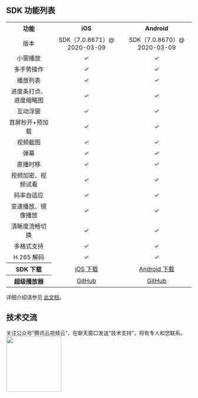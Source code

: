 ## SDK 功能列表
<table width="850px">
  <tr align="center">
     <th style="text-align:center">功能</th>
     <th style="text-align:center">iOS</th>
     <th style="text-align:center">Android</th>
  </tr>
  <tr align="center">
     <td>版本</td>
        <td style="text-align:center">SDK（7.0.8671）@ 2020-03-09</td>
        <td style="text-align:center">SDK（7.0.8670）@ 2020-03-09</td>
  </tr>
  <tr align="center">
    <td>小窗播放</td>
    <td style="text-align:center">&#10003;</td>
    <td style="text-align:center">&#10003;</td>
  </tr>
  <tr align="center">
    <td>多手势操作</td>
    <td style="text-align:center">&#10003;</td>
    <td style="text-align:center">&#10003;</td>
  </tr>
  <tr align="center">
    <td>播放列表</td>
    <td style="text-align:center">&#10003;</td>
    <td style="text-align:center">&#10003;</td>
  </tr>
  <tr align="center">
    <td>进度条打点、进度缩略图</td>
    <td style="text-align:center">&#10003;</td>
    <td style="text-align:center">&#10003;</td>
  </tr>
  <tr align="center">
    <td>互动浮窗</td>
    <td style="text-align:center">&#10003;</td>
    <td style="text-align:center">&#10003;</td>
  </tr>
  <tr align="center">
    <td>首屏秒开+预加载</td>
    <td style="text-align:center">&#10003;</td>
    <td style="text-align:center">&#10003;</td>
  </tr>
  <tr align="center">
    <td>视频截图</td>
    <td style="text-align:center">&#10003;</td>
    <td style="text-align:center">&#10003;</td>
  </tr>
  <tr align="center">
    <td>弹幕</td>
    <td style="text-align:center">&#10003;</td>
    <td style="text-align:center">&#10003;</td>
  </tr>
  <tr align="center">
    <td>直播时移</td>
    <td style="text-align:center">&#10003;</td>
    <td style="text-align:center">&#10003;</td>
  </tr>
  <tr align="center">
    <td>视频加密、视频试看</td>
    <td style="text-align:center">&#10003;</td>
    <td style="text-align:center">&#10003;</td>
  </tr>
  <tr align="center">
    <td>码率自适应</td>
    <td style="text-align:center">&#10003;</td>
    <td style="text-align:center">&#10003;</td>
  </tr>
  <tr align="center">
    <td>变速播放、镜像播放</td>
    <td style="text-align:center">&#10003;</td>
    <td style="text-align:center">&#10003;</td>
  </tr>
  <tr align="center">
    <td>清晰度流畅切换</td>
    <td style="text-align:center">&#10003;</td>
    <td style="text-align:center">&#10003;</td>
  </tr>
  <tr align="center">
    <td>多格式支持</td>
    <td style="text-align:center">&#10003;</td>
    <td style="text-align:center">&#10003;</td>
  </tr>
  <tr align="center">
    <td>H.265 解码</td>
    <td style="text-align:center">&#10003;</td>
    <td style="text-align:center">&#10003;</td>
  </tr>
 
  <tr align="center">
     <th>SDK 下载</th>
        <td style="text-align:center"><a onclick=MtaH5.clickStat("player_sdk_download_ios_play") href="http://liteavsdk-1252463788.cosgz.myqcloud.com/TXLiteAVSDK_Player_iOS_latest.zip">iOS 下载</a></td>
        <td style="text-align:center"><a onclick=MtaH5.clickStat("player_sdk_download_android_play") href="http://liteavsdk-1252463788.cosgz.myqcloud.com/TXLiteAVSDK_Player_Android_latest.zip">Android 下载</a></td>
  </tr>
  <tr align="center">
     <th>超级播放器</th>
        <td style="text-align:center"><a href="https://github.com/tencentyun/SuperPlayer">GitHub</a></td>
        <td style="text-align:center"><a href="https://github.com/tencentyun/SuperPlayer_Android">GitHub</a></td>
  </tr>
</table>

详细介绍请参见 [此文档](https://github.com/tencentyun/SuperPlayer)。


## 技术交流
关注公众号“腾讯云视频云”，在聊天窗口发送“技术支持”，将有专人和您联系。
<img src="https://main.qcloudimg.com/raw/1c414d4d70e910289eac02b2e14e8c03.jpg" width="150">

<script>
  var _mtac = {"senseHash":0};
  (function() {
    var mta = document.createElement("script");
    mta.src = "//pingjs.qq.com/h5/stats.js?v2.0.4";
    mta.setAttribute("name", "MTAH5");
    mta.setAttribute("sid", "500695331");
    mta.setAttribute("cid", "500695332");
    var s = document.getElementsByTagName("script")[0];
    s.parentNode.insertBefore(mta, s);
  })();
</script>
